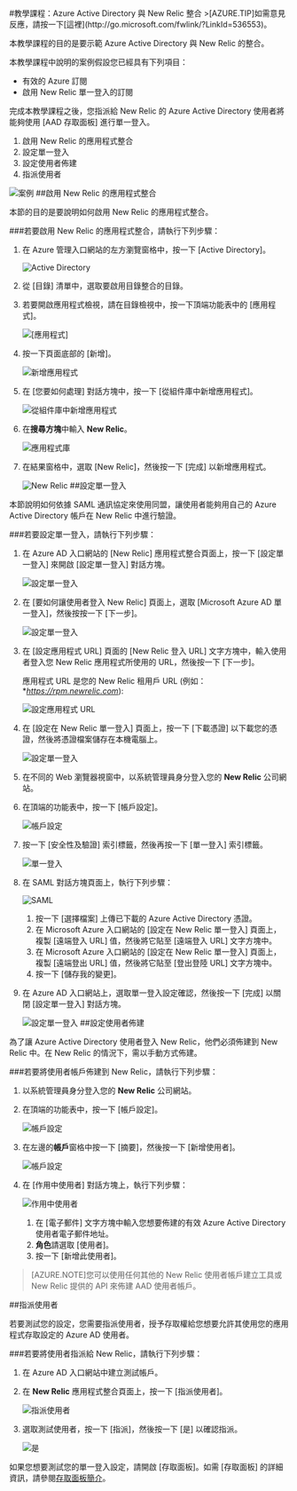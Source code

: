 <properties pageTitle="教學課程：Azure Active Directory 與 New Relic 整合 | Microsoft Azure" description="了解如何使用 New Relic 搭配 Azure Active Directory 來啟用單一登入、自動化佈建和更多功能！" services="active-directory" authors="MarkusVi"  documentationCenter="na" manager="stevenpo"/>
<tags ms.service="active-directory" ms.devlang="na" ms.topic="article" ms.tgt_pltfrm="na" ms.workload="identity" ms.date="08/01/2015" ms.author="markvi" />
#教學課程：Azure Active Directory 與 New Relic 整合
>[AZURE.TIP]如需意見反應，請按一下[這裡](http://go.microsoft.com/fwlink/?LinkId=536553)。
  
本教學課程的目的是要示範 Azure Active Directory 與 New Relic 的整合。
  
本教學課程中說明的案例假設您已經具有下列項目：

-   有效的 Azure 訂閱
-   啟用 New Relic 單一登入的訂閱
  
完成本教學課程之後，您指派給 New Relic 的 Azure Active Directory 使用者將能夠使用 [AAD 存取面板] 進行單一登入。

1.  啟用 New Relic 的應用程式整合
2.  設定單一登入
3.  設定使用者佈建
4.  指派使用者

![案例](./media/active-directory-saas-new-relic-tutorial/IC797030.png "案例")
##啟用 New Relic 的應用程式整合
  
本節的目的是要說明如何啟用 New Relic 的應用程式整合。

###若要啟用 New Relic 的應用程式整合，請執行下列步驟：

1.  在 Azure 管理入口網站的左方瀏覽窗格中，按一下 [Active Directory]。

    ![Active Directory](./media/active-directory-saas-new-relic-tutorial/IC700993.png "Active Directory")

2.  從 [目錄] 清單中，選取要啟用目錄整合的目錄。

3.  若要開啟應用程式檢視，請在目錄檢視中，按一下頂端功能表中的 [應用程式]。

    ![[應用程式]](./media/active-directory-saas-new-relic-tutorial/IC700994.png "[應用程式]")

4.  按一下頁面底部的 [新增]。

    ![新增應用程式](./media/active-directory-saas-new-relic-tutorial/IC749321.png "新增應用程式")

5.  在 [您要如何處理] 對話方塊中，按一下 [從組件庫中新增應用程式]。

    ![從組件庫中新增應用程式](./media/active-directory-saas-new-relic-tutorial/IC749322.png "從組件庫中新增應用程式")

6.  在**搜尋方塊**中輸入 **New Relic**。

    ![應用程式庫](./media/active-directory-saas-new-relic-tutorial/IC797031.png "應用程式庫")

7.  在結果窗格中，選取 [New Relic]，然後按一下 [完成] 以新增應用程式。

    ![New Relic](./media/active-directory-saas-new-relic-tutorial/IC797032.png "New Relic")
##設定單一登入
  
本節說明如何依據 SAML 通訊協定來使用同盟，讓使用者能夠用自己的 Azure Active Directory 帳戶在 New Relic 中進行驗證。

###若要設定單一登入，請執行下列步驟：

1.  在 Azure AD 入口網站的 [New Relic] 應用程式整合頁面上，按一下 [設定單一登入] 來開啟 [設定單一登入] 對話方塊。

    ![設定單一登入](./media/active-directory-saas-new-relic-tutorial/IC769534.png "設定單一登入")

2.  在 [要如何讓使用者登入 New Relic] 頁面上，選取 [Microsoft Azure AD 單一登入]，然後按按一下 [下一步]。

    ![設定單一登入](./media/active-directory-saas-new-relic-tutorial/IC797033.png "設定單一登入")

3.  在 [設定應用程式 URL] 頁面的 [New Relic 登入 URL] 文字方塊中，輸入使用者登入您 New Relic 應用程式所使用的 URL，然後按一下 [下一步]。

    應用程式 URL 是您的 New Relic 租用戶 URL (例如：**https://rpm.newrelic.com*):

    ![設定應用程式 URL](./media/active-directory-saas-new-relic-tutorial/IC797034.png "設定應用程式 URL")

4.  在 [設定在 New Relic 單一登入] 頁面上，按一下 [下載憑證] 以下載您的憑證，然後將憑證檔案儲存在本機電腦上。

    ![設定單一登入](./media/active-directory-saas-new-relic-tutorial/IC797035.png "設定單一登入")

5.  在不同的 Web 瀏覽器視窗中，以系統管理員身分登入您的 **New Relic** 公司網站。

6.  在頂端的功能表中，按一下 [帳戶設定]。

    ![帳戶設定](./media/active-directory-saas-new-relic-tutorial/IC797036.png "帳戶設定")

7.  按一下 [安全性及驗證] 索引標籤，然後再按一下 [單一登入] 索引標籤。

    ![單一登入](./media/active-directory-saas-new-relic-tutorial/IC797037.png "單一登入")

8.  在 SAML 對話方塊頁面上，執行下列步驟：

    ![SAML](./media/active-directory-saas-new-relic-tutorial/IC797038.png "SAML")

    1.  按一下 [選擇檔案] 上傳已下載的 Azure Active Directory 憑證。
    2.  在 Microsoft Azure 入口網站的 [設定在 New Relic 單一登入] 頁面上，複製 [遠端登入 URL] 值，然後將它貼至 [遠端登入 URL] 文字方塊中。
    3.  在 Microsoft Azure 入口網站的 [設定在 New Relic 單一登入] 頁面上，複製 [遠端登出 URL] 值，然後將它貼至 [登出登陸 URL] 文字方塊中。
    4.  按一下 [儲存我的變更]。

9.  在 Azure AD 入口網站上，選取單一登入設定確認，然後按一下 [完成] 以關閉 [設定單一登入] 對話方塊。

    ![設定單一登入](./media/active-directory-saas-new-relic-tutorial/IC797039.png "設定單一登入")
##設定使用者佈建
  
為了讓 Azure Active Directory 使用者登入 New Relic，他們必須佈建到 New Relic 中。在 New Relic 的情況下，需以手動方式佈建。

###若要將使用者帳戶佈建到 New Relic，請執行下列步驟：

1.  以系統管理員身分登入您的 **New Relic** 公司網站。

2.  在頂端的功能表中，按一下 [帳戶設定]。

    ![帳戶設定](./media/active-directory-saas-new-relic-tutorial/IC797040.png "帳戶設定")

3.  在左邊的**帳戶**窗格中按一下 [摘要]，然後按一下 [新增使用者]。

    ![帳戶設定](./media/active-directory-saas-new-relic-tutorial/IC797041.png "帳戶設定")

4.  在 [作用中使用者] 對話方塊上，執行下列步驟：

    ![作用中使用者](./media/active-directory-saas-new-relic-tutorial/IC797042.png "作用中使用者")

    1.  在 [電子郵件] 文字方塊中輸入您想要佈建的有效 Azure Active Directory 使用者電子郵件地址。
    2.  **角色**請選取 [使用者]。
    3.  按一下 [新增此使用者]。

>[AZURE.NOTE]您可以使用任何其他的 New Relic 使用者帳戶建立工具或 New Relic 提供的 API 來佈建 AAD 使用者帳戶。

##指派使用者
  
若要測試您的設定，您需要指派使用者，授予存取權給您想要允許其使用您的應用程式存取設定的 Azure AD 使用者。

###若要將使用者指派給 New Relic，請執行下列步驟：

1.  在 Azure AD 入口網站中建立測試帳戶。

2.  在 **New Relic** 應用程式整合頁面上，按一下 [指派使用者]。

    ![指派使用者](./media/active-directory-saas-new-relic-tutorial/IC797043.png "指派使用者")

3.  選取測試使用者，按一下 [指派]，然後按一下 [是] 以確認指派。

    ![是](./media/active-directory-saas-new-relic-tutorial/IC767830.png "是")
  
如果您想要測試您的單一登入設定，請開啟 [存取面板]。如需 [存取面板] 的詳細資訊，請參閱[存取面板簡介](https://msdn.microsoft.com/library/dn308586)。

<!---HONumber=August15_HO7-->
